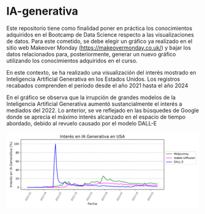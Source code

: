 # IA-generativa
Este repositorio tiene como finalidad poner en práctica los conocimientos adquiridos en el Bootcamp de Data Science respecto a las visualizaciones de datos.
Para este cometido, se debe elegir un gráfico ya realizado en el sitio web Makeover Monday (https://makeovermonday.co.uk/) y bajar los datos relacionados para, posteriormente, generar un nuevo gráfico utilizando los conocimientos adquiridos en el curso.

En este contexto, se ha realizado una visualización del interés mostrado en Inteligencia Artificial Generativa en los Estados Unidos. Los registros recabados comprenden el período desde el año 2021 hasta el año 2024

En el gráfico se observa que la irrupción de grandes modelos de la Inteligencia Artificial Generativa aumentó sustancialmente el interés a mediados del 2022. Lo anterior, se ve reflejado en las búsquedes de Google donde se aprecia el máximo interés alcanzado en el espacio de tiempo abordado, debido al revuelo causado por el modelo DALL-E


![Interés en IA Generativa en EE.UU.](/Visualizacion.png "Interés en IA Generativa (EE.UU.)")
